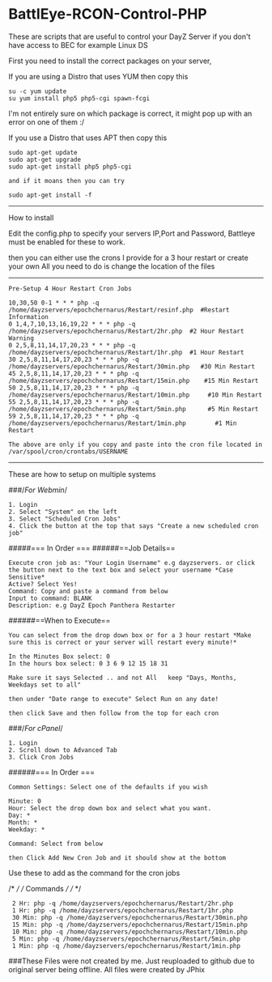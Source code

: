 BattlEye-RCON-Control-PHP
=========================

These are scripts that are useful to control your DayZ Server if you don't have access to BEC for example Linux DS

First you need to install the correct packages on your server, 

If you are using a Distro that uses YUM then copy this

``` 
su -c yum update
su yum install php5 php5-cgi spawn-fcgi
```
I'm not entirely sure on which package is correct, it might pop up with an error on one of them :/

If you use a Distro that uses APT then copy this

```
sudo apt-get update
sudo apt-get upgrade
sudo apt-get install php5 php5-cgi

and if it moans then you can try

sudo apt-get install -f 
```

***

How to install

Edit the config.php to specify your servers IP,Port and Password, Battleye must be enabled for these to work.

then you can either use the crons I provide for a 3 hour restart or create your own All you need to do is change the location of the files 

***
```
Pre-Setup 4 Hour Restart Cron Jobs

10,30,50 0-1 * * * php -q /home/dayzservers/epochchernarus/Restart/resinf.php  #Restart Information
0 1,4,7,10,13,16,19,22 * * * php -q /home/dayzservers/epochchernarus/Restart/2hr.php  #2 Hour Restart Warning
0 2,5,8,11,14,17,20,23 * * * php -q /home/dayzservers/epochchernarus/Restart/1hr.php  #1 Hour Restart
30 2,5,8,11,14,17,20,23 * * * php -q /home/dayzservers/epochchernarus/Restart/30min.php   #30 Min Restart
45 2,5,8,11,14,17,20,23 * * * php -q /home/dayzservers/epochchernarus/Restart/15min.php    #15 Min Restart
50 2,5,8,11,14,17,20,23 * * * php -q /home/dayzservers/epochchernarus/Restart/10min.php     #10 Min Restart
55 2,5,8,11,14,17,20,23 * * * php -q /home/dayzservers/epochchernarus/Restart/5min.php      #5 Min Restart
59 2,5,8,11,14,17,20,23 * * * php -q /home/dayzservers/epochchernarus/Restart/1min.php        #1 Min Restart

The above are only if you copy and paste into the cron file located in /var/spool/cron/crontabs/USERNAME
```

***
These are how to setup on multiple systems 

###/*For Webmin*/
```
1. Login
2. Select "System" on the left
3. Select "Scheduled Cron Jobs"
4. Click the button at the top that says "Create a new scheduled cron job"
```
#####=== In Order ===
######==Job Details==
```
Execute cron job as: "Your Login Username" e.g dayzservers. or click the button next to the text box and select your username *Case Sensitive*
Active? Select Yes!
Command: Copy and paste a command from below
Input to command: BLANK
Description: e.g DayZ Epoch Panthera Restarter
```
######==When to Execute==
```
You can select from the drop down box or for a 3 hour restart *Make sure this is correct or your server will restart every minute!*

In the Minutes Box select: 0 
In the hours box select: 0 3 6 9 12 15 18 31 

Make sure it says Selected .. and not All   keep "Days, Months, Weekdays set to all"

then under "Date range to execute" Select Run on any date!

then click Save and then follow from the top for each cron
```
###/*For cPanel*/
```
1. Login
2. Scroll down to Advanced Tab
3. Click Cron Jobs
```
######=== In Order ===
```
Common Settings: Select one of the defaults if you wish

Minute: 0
Hour: Select the drop down box and select what you want.
Day: *
Month: *
Weekday: *
 
Command: Select from below

then Click Add New Cron Job and it should show at the bottom
```

Use these to add as the command for the cron jobs 

/*			       */
/* Commands */
/*			       */

```
 2 Hr: php -q /home/dayzservers/epochchernarus/Restart/2hr.php
 1 Hr: php -q /home/dayzservers/epochchernarus/Restart/1hr.php
 30 Min: php -q /home/dayzservers/epochchernarus/Restart/30min.php
 15 Min: php -q /home/dayzservers/epochchernarus/Restart/15min.php
 10 Min: php -q /home/dayzservers/epochchernarus/Restart/10min.php
 5 Min: php -q /home/dayzservers/epochchernarus/Restart/5min.php
 1 Min: php -q /home/dayzservers/epochchernarus/Restart/1min.php
```

###These Files were not created by me. Just reuploaded to github due to original server being offline. All files were created by JPhix
